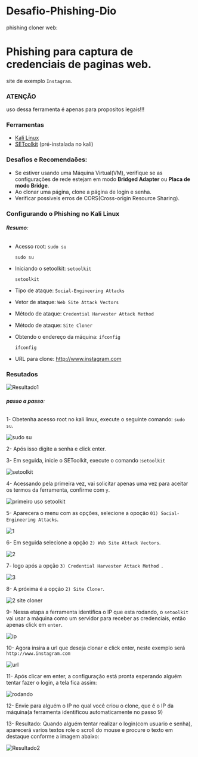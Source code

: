 # Desafio-Phishing-Dio

phishing cloner web:

# Phishing para captura de credenciais de paginas web.
site de exemplo `Instagram`.
### **ATENÇÃO**

uso dessa ferramenta é apenas para propositos legais!!!

### **Ferramentas**

- [Kali Linux](https://www.kali.org)
- [SEToolkit](https://github.com/trustedsec/social-engineer-toolkit) (pré-instalada no kali)

### **Desafios e Recomendaões**:
- Se estiver usando uma Máquina Virtual(VM), verifique se as configurações de rede estejam em modo **Bridged Adapter** ou **Placa de modo Bridge**.
- Ao clonar uma página, clone a página de login e senha.
- Verificar possiveis erros de CORS(Cross-origin Resource Sharing).
  

### **Configurando o Phishing no Kali Linux**
###### **Resumo**:
- Acesso root: ``` sudo su ```
 
  <div style="position: relative;">
  <pre><code>sudo su</code></pre>
</div>

- Iniciando o setoolkit: ``` setoolkit ```
  
  <div style="position: relative;">
  <pre><code>setoolkit</code></pre>
  
- Tipo de ataque: ``` Social-Engineering Attacks ```
- Vetor de ataque: ``` Web Site Attack Vectors ```
- Método de ataque: ```Credential Harvester Attack Method ```
- Método de ataque: ``` Site Cloner ```
- Obtendo o endereço da máquina: ``` ifconfig ```

  <div style="position: relative;">
  <pre><code>ifconfig</code></pre>
  
- URL para clone: http://www.instagram.com

### **Resutados**

![Resultado1](https://github.com/user-attachments/assets/66dedb53-e159-4f1d-af84-2c2d8f350048)

###### **passo a passo**:
1- Obetenha acesso root no kali linux, execute o seguinte comando: ``` sudo su ```.

![sudo su](https://github.com/user-attachments/assets/231b9f1d-0b97-4fad-93df-6c6f4e650ad0)

2- Após isso digite a senha e click enter.

3- Em seguida, inicie o SEToolkit, execute o comando :``` setoolkit ```

![setoolkit](https://github.com/user-attachments/assets/55c47490-e54f-45ba-8a9e-dd3f96cc050d)

4- Acessando pela primeira vez, vai solicitar apenas uma vez para aceitar os termos da ferramenta, confirme com ```y```.

![primeiro uso setoolkit](https://github.com/user-attachments/assets/b56bfe67-6984-4e84-854f-b6b67222b69e)

5- Aparecera o menu com as opções, selecione a opoção ``` 01) Social-Engineering Attacks ```.

![1](https://github.com/user-attachments/assets/e87628c4-d4e9-4c91-889c-2e0ebc284d27)

6- Em seguida selecione a opção ``` 2) Web Site Attack Vectors ```.

![2](https://github.com/user-attachments/assets/dc32b31d-d6a8-478b-848e-f18f67c2fc5f)

7- logo após a opção ```3) Credential Harvester Attack Method ```.

![3](https://github.com/user-attachments/assets/86b5fe6e-911d-4f9c-8e7f-84e8041555ea)


8- A próxima é a opção ``` 2) Site Cloner ```.

![2 site cloner](https://github.com/user-attachments/assets/fe88005f-a794-4019-8d13-6eee1fcffcd5)

9- Nessa etapa a ferramenta identifica o IP que esta rodando, o ``` setoolkit ``` vai usar a máquina como um servidor para receber as credenciais, então apenas click em ``` enter ```.

![ip](https://github.com/user-attachments/assets/ac40f173-2d12-4ee6-89ad-b3a2e5cd77fe)

10- Agora insira a url que deseja clonar e click enter, neste exemplo será ``` http://www.instagram.com ```

![url](https://github.com/user-attachments/assets/c794b4ad-7bf4-4aba-ad14-9215b6289d45)

11- Após clicar em enter, a configuração está pronta esperando alguém tentar fazer o login, a tela fica assim:

![rodando](https://github.com/user-attachments/assets/2329a244-30b6-4067-bace-e77287b761cc)

12- Envie para alguém o IP no qual você criou o clone, que é o IP da máquina(a ferramenta identificou automaticamente no passo 9)

13- Resultado: Quando alguém tentar realizar o login(com usuario e senha), aparecerá varios textos role o scroll do mouse e procure o texto em destaque conforme a imagem abaixo:

![Resultado2](https://github.com/user-attachments/assets/f33af2b3-578a-424c-af24-9053fc5cee55)
